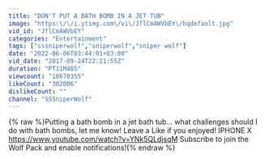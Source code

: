 ```yaml
---
title: "DON'T PUT A BATH BOMB IN A JET TUB"
image: "https:\/\/i.ytimg.com\/vi\/JflCmAWVbEY\/hqdefault.jpg"
vid_id: "JflCmAWVbEY"
categories: "Entertainment"
tags: ["sssniperwolf","sniperwolf","sniper wolf"]
date: "2022-06-06T03:44:01+03:00"
vid_date: "2017-09-24T22:21:55Z"
duration: "PT11M48S"
viewcount: "10678355"
likeCount: "302006"
dislikeCount: ""
channel: "SSSniperWolf"
---
```

{% raw %}Putting a bath bomb in a jet bath tub... what challenges should I do with bath bombs, let me know! Leave a Like if you enjoyed! IPHONE X <a rel="nofollow" target="blank" href="https://www.youtube.com/watch?v=YNk5QLdjsqM">https://www.youtube.com/watch?v=YNk5QLdjsqM</a> Subscribe to join the Wolf Pack and enable notifications!{% endraw %}
